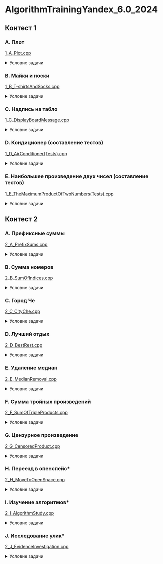 # AlgorithmTrainingYandex_6.0_2024
## Контест 1
### A. Плот
[1_A_Plot.cpp](https://github.com/kateklec/AlgorithmTrainingYandex_6.0_2024/blob/main/AlgorithmTraining_6.0/1_A_Plot.cpp)
<details>
  <summary>Условие задачи</summary>
  
  **Описание:**  
  Посередине озера плавает плот, имеющий форму прямоугольника. Стороны плота направлены вдоль параллелей и меридианов. Введём систему координат, в которой ось OX направлена на восток, а ось ОY – на север. Пусть юго-западный угол плота имеет координаты (x1, y1), северо-восточный угол – координаты (x2, y2). 
  Пловец находится в точке с координатами (x, y). Определите, к какой стороне плота (северной, южной, западной или восточной) или к какому углу плота (северо-западному, северо-восточному, юго-западному, юго-восточному) пловцу нужно плыть, чтобы как можно скорее добраться до плота.
  
  **Формат ввода:**  
  Программа получает на вход шесть чисел в следующем порядке: `x1`, `y1` (координаты юго-западного угла плота), `x2`, `y2` (координаты северо-восточного угла плота), `x`, `y` (координаты пловца). Все числа целые и по модулю не превосходят 100. Гарантируется, что `x1 < x2`, `y1 < y2`, `x ≠ x1`, `x ≠ x2`, `y ≠ y1`, `y ≠ y2`, и координаты пловца находятся вне плота.
  
  **Формат вывода:**  
  Если пловцу следует плыть к северной стороне плота, программа должна вывести символ "N", к южной — символ "S", к западной — символ "W", к восточной — символ "E". Если пловцу следует плыть к углу плота, нужно вывести одну из следующих строк: "NW", "NE", "SW", "SE".
  
</details>

### B. Майки и носки

[1_B_T-shirtsAndSocks.cpp](https://github.com/kateklec/AlgorithmTrainingYandex_6.0_2024/blob/main/AlgorithmTraining_6.0/1_B_T-shirtsAndSocks.cpp)

<details>
  <summary>Условие задачи</summary>
  
  **Описание:**  
  Как известно, осенью и зимой светает поздно, и так хочется утром ещё хоть немного поспать, а не идти в школу! Некоторые школьники готовы даже одеваться, не открывая глаз, лишь бы отложить момент пробуждения. Вот и Саша решил, что майку и носки он вполне может вытащить из шкафа на ощупь с закрытыми глазами и только потом включить свет и одеться. В шкафу у Саши есть два ящика. В одном из них лежит `A` синих и `B` красных маек, в другом — `C` синих и `D` красных пар носков. Саша хочет, чтобы и майка, и носки были одного цвета. Он вслепую вытаскивает `M` маек и `N` пар носков. В первое же утро Саша задумался, какое минимальное суммарное количество предметов одежды (`M + N`) он должен вытащить, чтобы среди них гарантированно оказались майка и носки одного цвета. Какого именно цвета окажутся предметы одежды, для Саши совершенно неважно. 

  **Формат ввода:**  
  На вход программе подаются четыре целых неотрицательных числа `A`, `B`, `C`, `D`, записанных в отдельных строках: `A` — количество синих маек, `B` — количество красных маек, `C` — количество синих носков, `D` — количество красных носков. Все числа не превосходят 10^9. Гарантируется, что в шкафу есть одноцветный комплект из майки и носков.
  
  **Формат вывода:**  
  Программа должна вывести два числа: количество маек `M` и количество пар носков `N`, которые должен взять Саша. Необходимо, чтобы среди `M` маек и `N` пар носков обязательно нашлась одноцветная пара, при этом сумма `M + N` должна быть минимальной.
  
  **Примечания:**  
  В примере из условия в шкафу лежит `A = 6` синих маек и `B = 2` красных маек. Если взять 3 майки, то среди них обязательно найдётся синяя. В другом ящике лежит `C = 7` пар синих носков и `D = 3` пары красных носков. Если взять 4 пары, то среди них обязательно будет пара синих носков. Поэтому если взять вслепую 3 майки и 4 пары носков, то среди них обязательно найдётся одноцветный (синий) комплект из майки и носков.

</details>

### C. Надпись на табло

[1_C_DisplayBoardMessage.cpp](https://github.com/kateklec/AlgorithmTrainingYandex_6.0_2024/blob/main/AlgorithmTraining_6.0/1_C_DisplayBoardMessage.cpp)

<details>
  <summary>Условие задачи</summary>
  
  **Описание:**  
  Вы получили доступ к одной из камер наблюдения в особо секретной организации. В зоне видимости камеры находится табло, с которого вы постоянно считываете информацию. Теперь вам нужно написать программу, которая по состоянию табло определяет, какая буква изображена на нём в данный момент. Табло представляет из себя квадратную таблицу, разбитую на `n×n` равных квадратных светодиодов. Каждый диод либо включён, либо выключен. Введём систему координат, направив ось OX вправо, а ось OY — вверх, приняв сторону диода равной 1. 

  На табло могут быть изображены только следующие буквы:
  
  • `I` — прямоугольник из горящих диодов.  
  • `O` — прямоугольник из горящих диодов с углами `(x1,y1)` и `(x2,y2)`, внутри которого есть прямоугольник из выключенных диодов с координатами углов `(x3,y3)` и `(x4,y4)`. При этом границы выключенного прямоугольника не должны касаться внешнего, то есть `x1 < x3 < x4 < x2` и `y1 < y3 < y4 < y2`.  
  • `C` — прямоугольник из горящих диодов с углами `(x1,y1)` и `(x2,y2)`, внутри которого есть прямоугольник из выключенных диодов с координатами углов `(x3,y3)` и `(x4,y4)`. При этом правая граница выключенного прямоугольника находится на правой границе внешнего прямоугольника, то есть `x1 < x3 < x4 = x2` и `y1 < y3 < y4 <y2`.  
  • `L` — прямоугольник из горящих диодов с углами `(x1,y1)` и `(x2,y2)`, внутри которого есть прямоугольник из выключенных диодов с координатами углов `(x3,y3)` и `(x4,y4)`. При этом правые верхние углы выключенного прямоугольника и внешнего прямоугольника совпадают, то есть `x1 < x3 < x4 = x2` и `y1 < y3 < y4 = y2`.  
  • `H` — прямоугольник из горящих диодов с углами `(x1,y1)` и `(x2,y2)`, внутри которого находятся 2 прямоугольника из выключенных диодов с координатами углов `(x3,y3)`, `(x4,y4)` у первого и `(x5,y5)`, `(x6,y6)` у второго. Выключенные прямоугольники должны иметь одинаковую ширину, находиться строго один под другим, один касаясь верхней стороны, а другой касаясь нижней стороны внешнего прямоугольника, то есть `x1 < x3 = x5 < x4 = x6 < x2` и `y1 = y3 < y4 < y5 < y6 = y2`.  
  • `P` — прямоугольник из горящих диодов с углами `(x1,y1)` и `(x2,y2)`, внутри которого находятся 2 прямоугольника из выключенных диодов с углами `(x3,y3)`, `(x4,y4)` у первого и `(x5,y5)`, `(x6,y6)` у второго. Правый нижний угол первого выключенного прямоугольника должен совпадать с правым нижним углом внешнего прямоугольника, а другой выключенный прямоугольник должен находиться выше и не касаться других границ, также левые границы двух выключенных прямоугольников должны совпадать, то есть `x1 < x3 = x5 < x4 = x6 = x2` и `y1 = y3 < y4 < y5 < y6 = y2`.
  
  • Любое другое состояние табло считается буквой **X**.

  **Формат ввода:**  
  В первой строке входных данных находится одно число `n` (1 ≤ n ≤ 10) — сторона табло. В следующих `n` строках находятся строки длины `n` из символов `.` и `#` — строки таблицы. `.` обозначает выключенный квадратный диод табло, а `#` — горящий.

  **Формат вывода:**  
  Программа должна вывести единственный символ: если данная таблица подходит под одно из описаний букв `I`, `O`, `C`, `L`, `H`, `P`, то выведите её (все буквы — английские). Если же данная таблица не подходит ни под какие условия, то выведите `X`.

</details>

### D. Кондиционер (составление тестов)

[1_D_AirConditioner(Tests).cpp](https://github.com/kateklec/AlgorithmTrainingYandex_6.0_2024/blob/main/AlgorithmTraining_6.0/1_D_AirConditioner(Tests).cpp)

<details>
  <summary>Условие задачи</summary>
  
  **Описание:**  
  На соревновании участникам была предложена следующая задача:  
  ——  
  В офисе, где работает программист Петр, установили кондиционер нового типа. Этот кондиционер отличается особой простотой в управлении. У кондиционера есть всего лишь два управляемых параметра: желаемая температура и режим работы.

  Кондиционер может работать в следующих четырех режимах:
  
  - `freeze` — охлаждение. В этом режиме кондиционер может только уменьшать температуру. Если температура в комнате и так не больше желаемой, то он выключается.
  - `heat` — нагрев. В этом режиме кондиционер может только увеличивать температуру. Если температура в комнате и так не меньше желаемой, то он выключается.
  - `auto` — автоматический режим. В этом режиме кондиционер может как увеличивать, так и уменьшать температуру в комнате до желаемой.
  - `fan` — вентиляция. В этом режиме кондиционер осуществляет только вентиляцию воздуха и не изменяет температуру в комнате.

  Кондиционер достаточно мощный, поэтому при настройке на правильный режим работы он за час доводит температуру в комнате до желаемой.

  Требуется написать программу, которая по заданной температуре в комнате troom, установленным на кондиционере желаемой температуре tcond и режиму работы определяет температуру, которая установится в комнате через час.  
  ——  
  Вам предстоит разработать набор тестов (только входных данных) для этой задачи, тщательно проверяющий решения участников.
  
  **Формат вывода:**  
  Сдавать следует не программу, а текстовый файл. В первой строке файла запишите число N (1 ≤ N ≤ 20) — количество тестов, которые вы разработали. В следующих N строках запишите по одному тесту. Каждый тест должен состоять из чисел troom и tcond (-50 ≤ t_room, t_cond ≤ 50) и режима работы кондиционера (одно из слов freeze, heat, auto, fan).

</details>

### E. Наибольшее произведение двух чисел (составление тестов)

[1_E_TheMaximumProductOfTwoNumbers(Tests).cpp](https://github.com/kateklec/AlgorithmTrainingYandex_6.0_2024/blob/main/AlgorithmTraining_6.0/1_E_TheMaximumProductOfTwoNumbers(Tests).cpp)

<details>
  <summary>Условие задачи</summary>

  **Описание:**  
  На соревновании участникам была предложена следующая задача:
  ——
  Дан список, заполненный произвольными целыми числами. Найдите в этом списке два числа, произведение которых максимально. Выведите эти числа в порядке неубывания. Список содержит не менее двух элементов. Числа подобраны так, что ответ однозначен. Решение должно иметь сложность O(n), где n - размер списка.
  ——
  Вам предстоит разработать набор тестов (только входных данных) для этой задачи, тщательно проверяющий решения участников.

  **Формат вывода**  
  Сдавать следует не программу, а текстовый файл.  
  В первой строке файла запишите число N (1 ≤ N ≤ 20) — количество тестов, которые вы разработали.  
  В следующих N строках запишите по одному тесту. Каждый тест должен состоять из одной строки, в которой записано число K (2 ≤ K ≤ 10) — количество чисел в последовательности, а затем K чисел ai (−100 ≤ ai ≤ 100).

</details>

## Контест 2
### A. Префиксные суммы

[2_A_PrefixSums.cpp](https://github.com/kateklec/AlgorithmTrainingYandex_6.0_2024/blob/main/AlgorithmTraining_6.0/2_A_PrefixSums.cpp)

<details>
  <summary>Условие задачи</summary>
  
  **Описание:**  
  По данной последовательности `a1,a2,...,an` вычислите последовательность ее префиксных сумм `b1,b2,...,bn`, где $b_j = \sum_{i=1}^{j} a_i$.
  
  **Формат ввода**  
  В первой строке дано целое число `n` (1 ≤ n ≤ 10^3)  — количество элементов в последовательности `a`. Во второй строке дано `n` целых чисел `a1,a2,...,an` (∣ai∣ ≤ 10^6)  — элементы последовательности.
  
  **Формат вывода**  
  Выведите `n` целых чисел `b1,b2,...,bn`  — последовательность префиксных сумм для последовательности `a`.

</details>

### B. Сумма номеров

[2_B_SumOfIndices.cpp](https://github.com/kateklec/AlgorithmTrainingYandex_6.0_2024/blob/main/AlgorithmTraining_6.0/2_B_SumOfIndices.cpp)

<details>
  <summary>Условие задачи</summary>
  
  **Описание:**  
  Вася очень любит везде искать своё счастливое число K. Каждый день он ходит в школу по улице, вдоль которой припарковано N машин. Он заинтересовался вопросом, сколько существует наборов машин, стоящих подряд на местах с L до R, что сумма их номеров равна K. Помогите 
  Васе узнать ответ на его вопрос.
  Например, если число N=5, K=17, а номера машин равны 17, 7, 10, 7, 10, то существует 4 набора машин:  
  17 (L = 1,R = 1),
  7, 10 (L = 2,R = 3),
  10, 7 (L = 3,R = 4),
  7, 10 (L = 4,R = 5)
  
  **Формат ввода**  
  В первой строке входных данных задаются числа N и K (1 ≤ N ≤ 100000, 1 ≤ K ≤ 10^9).
  Во второй строке содержится N чисел, задающих номера машин. Номера машин могут принимать значения от 1 до 999 включительно.

  **Формат вывода**  
  Необходимо вывести одно число — количество наборов.
  
</details>

### C. Город Че

[2_C_CityChe.cpp](https://github.com/kateklec/AlgorithmTrainingYandex_6.0_2024/blob/main/AlgorithmTraining_6.0/2_C_CityChe.cpp)

<details>
  <summary>Условие задачи</summary>
  
  **Описание:**  
  В центре города Че есть пешеходная улица - одно из самых популярных мест для прогулок жителей города. По этой улице очень приятно гулять, ведь вдоль улицы расположено n забавных памятников. Девочке Маше из города Че нравятся два мальчика из ее школы, и она никак не может сделать выбор между ними. Чтобы принять окончательное решение, она решила назначить обоим мальчикам свидание в одно и то же время. Маша хочет выбрать два памятника на пешеходной улице, около которых мальчики будут ее ждать. При этом она хочет выбрать такие памятники, чтобы мальчики не увидели друг друга. Маша знает, что из-за тумана мальчики увидят друг друга только в том случае, если они будут на расстоянии не более r метров. Маше заинтересовалась, а сколько способов есть выбрать два различных памятника для организации свиданий.
  
  **Формат ввода**  
  В первой строке входного файла находятся два целых числа n и r (2 ≤ n ≤ 300000, 1 ≤ r ≤ 10^9) - количество памятников и максимальное расстояние, на котором мальчики могут увидеть друг друга.
  Во второй строке задано n положительных чисел d1, ..., dn, где di - расстояние от i-го памятника до начала улицы. Все памятники находятся на разном расстоянии от начала улицы. Памятники приведены в порядке возрастания расстояния от начала улицы (1 ≤ d1, d2, ..., dn ≤ 10^9).

  **Формат вывода**  
  Выведите одно число - число способов выбрать два памятника для организации свиданий.

</details>

### D. Лучший отдых

[2_D_BestRest.cpp](https://github.com/kateklec/AlgorithmTrainingYandex_6.0_2024/blob/main/AlgorithmTraining_6.0/2_D_BestRest.cpp)

<details>
  <summary>Условие задачи</summary>
  
  **Описание:**  
  Васе предстоит выполнить nn дел, для каждого дела он определил направление деятельности, заданное целым числом ai. За один день Вася может сделать любое количество дел, но он считает, что лучший вид отдыха — это смена деятельности. Поэтому он не хочет делать похожие дела в один и тот же день. Дела с номерами ai и aj считаются похожими, если разница между их номерами не превышает заданного коэффициента разнообразия k, то есть если ∣ai−aj∣ ≤ k. Также Вася хочет сделать все свои дела как можно быстрее. Например, если Васе необходимо сделать три дела с направлениями деятельности 1, 2 и 4 при k=2, то в первый день можно сделать дела 1 и 4, а во второй — 2. Сделать все дела за один день нельзя потому что направления деятельности 1 и 2 похожи. Определите минимальное количество дней, необходимое Васе для выполнения всех его дел.

  **Формат ввода**  
  В первой строке ввода через пробел даны два целых числа n и k — количество дел и коэффициент разнообразия (1 ≤ n ≤ 2 * 10^5; 0 ≤ k ≤ 10^9).
  Во второй строке через пробел перечислены nn чисел ai — направления дел (1 ≤ ai ≤ 10^9).

  **Формат вывода**  
  Выведите единственное целое число — минимальное количество дней, необходимое Васе для выполнения всех дел.

</details>

### E. Удаление медиан

[2_E_MedianRemoval.cpp](https://github.com/kateklec/AlgorithmTrainingYandex_6.0_2024/blob/main/AlgorithmTraining_6.0/2_E_MedianRemoval.cpp)

<details>
  <summary>Условие задачи</summary>
  
  **Описание:**  
  Задана последовательность чисел ai длиной n. Из него необходимо последовательно удалять медианы.
  Медиана в этой задаче определяются следующим образом:
  - Если количество чисел в последовательности нечетно, то медиана — число, стоящее точно в середине упорядоченной по возрастанию последовательности.
  - Если количество чисел в последовательности чётно, то медианой последовательности является:

   o Меньшее из двух стоящих посередине чисел упорядоченной по возрастанию последовательности, если два средних различны.  
   o Любое из двух стоящих посередине чисел упорядоченной по возрастанию последовательности, если два средних равны.
  
  Определите в каком порядке будут удалены элементы последовательности.

  **Формат ввода**  
  В первой строке дано одно натуральное число n — количество элементов последовательности (1 ≤ n ≤ 10^5).
  Во второй строке содержатся n натуральных чисел ai — элементы последовательности (1 ≤ ai ≤ 10^9).

  **Формат вывода**  
  Выведите n чисел — порядок удаления чисел из последовательности.

</details>

### F. Сумма тройных произведений

[2_F_SumOfTripleProducts.cpp](https://github.com/kateklec/AlgorithmTrainingYandex_6.0_2024/blob/main/AlgorithmTraining_6.0/2_F_SumOfTripleProducts.cpp)

<details>
  <summary>Условие задачи</summary>
  
  **Описание:**  
  Задана последовательность из nn чисел ai. Найдите число
  $\sum_{1 \leq i < j < k \leq n} a_i \cdot a_j \cdot a_k$
  Поскольку число может получиться слишком большим, требуется посчитать его по модулю 1000000007.

  **Формат ввода**  
  В первой строке дано одно целое число n (3 ≤ n ≤ 10^6).
  Во второй строке даны n целых чисел ai (0 ≤ ai ≤ 10^6).

  **Формат вывода**  
  Выведите требуемое число по модулю 1000000007.

</details>

### G. Цензурное произведение

[2_G_CensoredProduct.cpp](https://github.com/kateklec/AlgorithmTrainingYandex_6.0_2024/blob/main/AlgorithmTraining_6.0/2_G_CensoredProduct.cpp)

<details>
  <summary>Условие задачи</summary>
  
  **Описание:**  
  Комитет по цензуре определил грубость строки t1t2...tk как количество пар индексов (i,j), где 1 ≤ i < j ≤ k, при этом ti = «a», а tj = «b». То есть, грубость строки — это количество способов вычеркнуть из нее буквы так, чтобы осталась строка, состоящая только из двух букв «a» и «b» (именно в этом порядке). Кроме того, по решению того же комитета, все литературные произведения должны представлять собой подстроку определенной комитетом строки s, состоящую из n букв. Вася хочет написать литературное произведение, грубость которого не превосходит c. Для этого он должен выбрать некоторую непустую подстроку строки s, начиная с индекса l и заканчивая индексом r, т.е. состоящую из символов slsl+1...sr. Чем длиннее произведение — тем больше оплата, поэтому Вася хочет, чтобы его произведение было как можно длиннее. Определите длину самого длинного произведения, которое может написать Вася.

  **Формат ввода**  
  Первая строка входных данных содержит два целых числа n и c — длину строки s и максимальную разрешенную грубость литературного произведения (1 ≤ n ≤ 10^6, 0 ≤ c ≤ 10^18).
  Вторая строка содержит строку s. Строка состоит из n строчных английских букв.

  **Формат вывода**  
  Выведите ответ на задачу.
  
</details>

###  H. Переезд в опенспейс*

[2_H_MoveToOpenSpace.cpp](https://github.com/kateklec/AlgorithmTrainingYandex_6.0_2024/blob/main/AlgorithmTraining_6.0/2_H_MoveToOpenSpace.cpp)

<details>
  <summary>Условие задачи</summary>
  
  **Описание:**  
  Сотрудники компании работают в старом советском здании, состоящем из n больших кабинетов, расположенных в один ряд, один за другим. В зале i работает ровно ai сотрудников. HR-менеджеры компании выяснили, что сотрудникам грустно и одиноко в отдельных кабинетах и, чтобы им стало веселее, необходимо переоборудовать один из кабинетов в модный опенспейс и переселить всех сотрудников в него. Переезд сотрудника в другой кабинет сопровождается переносом его рабочего стола, что довольно тяжело и времязатратно. При переезде сотрудник перемещает свой стол по всем кабинетам от своего начального положения до кабинета с опенсейсом. Таким образом, количество переходов сотрудника определяется как модуль разности номеров исходного кабинета и кабинета с оборудованным опенспейсом. HR-менеджеры хотят сделать переезд как можно проще и выбрать такой кабинет для оборудования опенспейса, чтобы минимизировать суммарное количество переходов сотрудников (и их рабочих столов). Помогите им определить это количество переходов.

  **Формат ввода**  
  В первой строке ввода дано целое число n — количество кабинетов в офисе (1 ≤ n ≤ 2 * 10^5).
  В следующей строке через пробел перечислены nn целых чисел ai — количество сотрудников в кабинете i (1 ≤ ai ≤ 10^9).

  **Формат вывода**  
  Выведите одно число — минимальное суммарное количество переходов.

</details>

### I. Изучение алгоритмов*

[2_I_AlgorithmStudy.cpp](https://github.com/kateklec/AlgorithmTrainingYandex_6.0_2024/blob/main/AlgorithmTraining_6.0/2_I_AlgorithmStudy.cpp)

<details>
  <summary>Условие задачи</summary>
  
  **Описание:**  
  Вася готовится к алгоритмической секции собеседования и выяснил, что ему нужно изучить nn алгоритмов. Вася поверхностно изучил каждый из них, и охарактеризовал i-й алгоритм двумя параметрами ai (интересность) и bi (полезность). Вася работает сисадмином на научной базе в Антарктиде и никуда не торопится. Он будет изучать по одному алгоритму в день. Если ему скучно, то он будет изучать самый интересный алгоритм (с максимальным ai) из всех еще не изученных. А если у него воодушевленное настроение, то выберет для изучения самый полезный алгоритм из еще не изученных (с максимальным bi). Если есть несколько алгоритмов с максимальным интересующим Васю параметром, то он выберет тот, у которого второй параметр наибольший. Если и вторые параметры равны, то Вася выберет алгоритм с меньшим порядковым номером. Вася — предсказуемый человек (и гордится этим), поэтому он знает свое настроение на nn дней вперед. Определите, в каком порядке он изучит алгоритмы.

  **Формат ввода**  
  В первой строке ввода дано целое число n — количество алгоритмов (1 ≤ n ≤ 10^5).
  Во второй строке через пробел перечислены n целых чисел ai — значения интересности алгоритмов (1 ≤ ai ≤ 10^9). В третьей строке в том же формате даны целые числа bi — значения полезности алгоритмов (1 ≤ bi ≤ 10^9).
  В последней строке через пробел перечислены nn целых чисел pi — индикаторы настроения Васи в ближайшие n дней. Если pi = 1, Вася выберет алгоритм с максимальной полезностью (максимальным bi), иначе pi = 0 и Вася выберет самый интересный из доступных алгоритмов (с максимальным ai).

  **Формат вывода**  
  Выведите n различных целых чисел от 1 до n, разделенных пробелами; i-е число должно быть равно номеру алгоритма, который Вася будет изучать в i-й день.

</details>

### J. Исследование улик*

[2_J_EvidenceInvestigation.cpp](https://github.com/kateklec/AlgorithmTrainingYandex_6.0_2024/blob/main/AlgorithmTraining_6.0/2_J_EvidenceInvestigation.cpp)

<details>
  <summary>Условие задачи</summary>
  
  **Описание:**  
  Бенуа Бланк взялся за расследование загадочного преступления и теперь активно ищет улики, которые помогут ему выйти на настоящего преступника. Как любой уважающий себя детектив, Бенуа Бланк имеет собственный метод поиска истины. Как он любит повторять, его философия заключается в том, что можно просто быть пассивным наблюдателем, и жизнь сама выведет тебя к правде. Всего Бенуа Бланк собрал n улик и расположил перед собой в ряд, i-я улика в ряду имеет весомость, равную ai. Детектив считает, что наиболее интересными могут оказаться наименее весомые улики, и разработал следующий процесс их исследования. Сперва Бланк выбирает какую-то улику с номером x и начинает перебирать улики слева от нее. Пока слева от текущей улики находится улика меньшей или равной весомости, Бенуа Бланк перемещается к ней. При этом, эксцентричному детективу быстро надоедает однообразие, поэтому он не будет делать больше k перемещений между уликами с одинаковой весомостью.

  Например, если весомости улик равны ⟨3,3,3,4,4,5⟩, k=2, и детектив начинает с последней улики, он совершит четыре перемещения влево, после чего остановится. Улики требуют тщательного изучения, поэтому Бенуа Бланк повторяет процесс m раз, в i-й раз начиная с улики с номером xi. Помогите ему побыстрее определить, на какой улике он остановится в каждом из случаев.

  **Формат ввода**  
  В первой строке дано целое число n — количество улик (1 ≤ n ≤ 4 * 10^5). Во второй строке через пробел перечислены nn целых чисел ai — значения весомости улик в порядке их следования в ряду (1 ≤ ai ≤ 10^9).
  В следующей строке через пробел даны два целых числа m и k — количество экспериментов и максимальное число перемещений между уликами равной весомости (1 ≤ m ≤ 4 * 10^5; 0 ≤ k ≤ n).
  В последней строке через пробел перечислены m целых чисел xi — номера улик, с которых Бенуа Бланк будет начинать исследование (1 ≤ xi ≤ n).

  **Формат вывода**  
  Выведите через пробел m целых чисел от 1 до n — номера улик, на которых остановится детектив в каждом из экспериментов.

</details>
